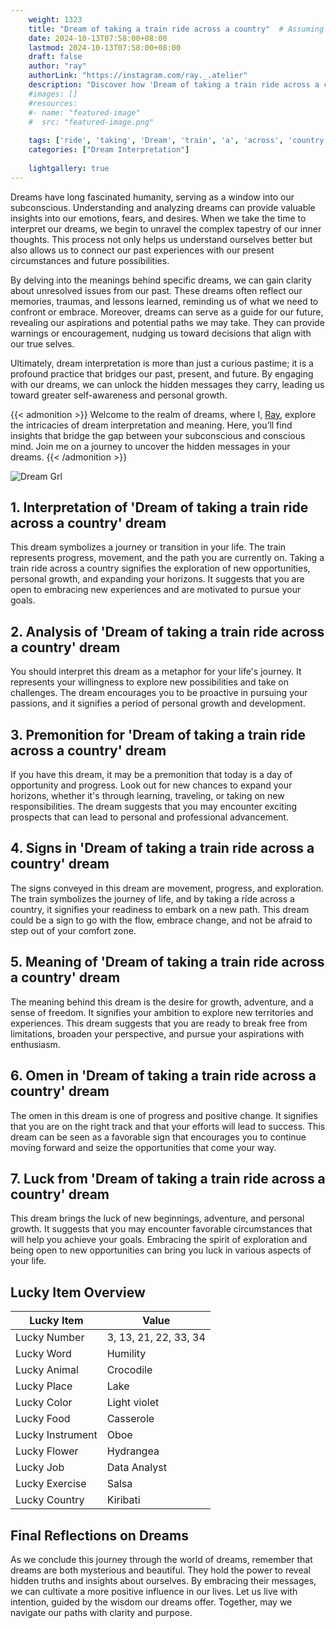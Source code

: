 ```yaml
---
    weight: 1323
    title: "Dream of taking a train ride across a country"  # Assuming 'title' column exists
    date: 2024-10-13T07:58:00+08:00
    lastmod: 2024-10-13T07:58:00+08:00
    draft: false
    author: "ray"
    authorLink: "https://instagram.com/ray._.atelier"
    description: "Discover how 'Dream of taking a train ride across a country' can interpret your future and uncover its significant meanings in your life."
    #images: []
    #resources:
    #- name: "featured-image"
    #  src: "featured-image.png"
    
    tags: ['ride', 'taking', 'Dream', 'train', 'a', 'across', 'country', 'of']
    categories: ["Dream Interpretation"]
    
    lightgallery: true
---
```

    
Dreams have long fascinated humanity, serving as a window into our subconscious. Understanding and analyzing dreams can provide valuable insights into our emotions, fears, and desires. When we take the time to interpret our dreams, we begin to unravel the complex tapestry of our inner thoughts. This process not only helps us understand ourselves better but also allows us to connect our past experiences with our present circumstances and future possibilities.

By delving into the meanings behind specific dreams, we can gain clarity about unresolved issues from our past. These dreams often reflect our memories, traumas, and lessons learned, reminding us of what we need to confront or embrace. Moreover, dreams can serve as a guide for our future, revealing our aspirations and potential paths we may take. They can provide warnings or encouragement, nudging us toward decisions that align with our true selves.

Ultimately, dream interpretation is more than just a curious pastime; it is a profound practice that bridges our past, present, and future. By engaging with our dreams, we can unlock the hidden messages they carry, leading us toward greater self-awareness and personal growth.

{{< admonition >}}
Welcome to the realm of dreams, where I, [Ray](https://instagram.com/ray._.atelier), explore the intricacies of dream interpretation and meaning. Here, you’ll find insights that bridge the gap between your subconscious and conscious mind. Join me on a journey to uncover the hidden messages in your dreams.
{{< /admonition >}}

![Dream Grl](https://cdn.pixabay.com/photo/2017/11/02/03/35/gothic-2910057_1280.jpg "Dream Grl")

## 1. Interpretation of 'Dream of taking a train ride across a country' dream
 This dream symbolizes a journey or transition in your life. The train represents progress, movement, and the path you are currently on. Taking a train ride across a country signifies the exploration of new opportunities, personal growth, and expanding your horizons. It suggests that you are open to embracing new experiences and are motivated to pursue your goals.

## 2. Analysis of 'Dream of taking a train ride across a country' dream
 You should interpret this dream as a metaphor for your life's journey. It represents your willingness to explore new possibilities and take on challenges. The dream encourages you to be proactive in pursuing your passions, and it signifies a period of personal growth and development.

## 3. Premonition for 'Dream of taking a train ride across a country' dream
 If you have this dream, it may be a premonition that today is a day of opportunity and progress. Look out for new chances to expand your horizons, whether it's through learning, traveling, or taking on new responsibilities. The dream suggests that you may encounter exciting prospects that can lead to personal and professional advancement.

## 4. Signs in 'Dream of taking a train ride across a country' dream
 The signs conveyed in this dream are movement, progress, and exploration. The train symbolizes the journey of life, and by taking a ride across a country, it signifies your readiness to embark on a new path. This dream could be a sign to go with the flow, embrace change, and not be afraid to step out of your comfort zone.

## 5. Meaning of 'Dream of taking a train ride across a country' dream
 The meaning behind this dream is the desire for growth, adventure, and a sense of freedom. It signifies your ambition to explore new territories and experiences. This dream suggests that you are ready to break free from limitations, broaden your perspective, and pursue your aspirations with enthusiasm.

## 6. Omen in 'Dream of taking a train ride across a country' dream
 The omen in this dream is one of progress and positive change. It signifies that you are on the right track and that your efforts will lead to success. This dream can be seen as a favorable sign that encourages you to continue moving forward and seize the opportunities that come your way.

## 7. Luck from 'Dream of taking a train ride across a country' dream
 This dream brings the luck of new beginnings, adventure, and personal growth. It suggests that you may encounter favorable circumstances that will help you achieve your goals. Embracing the spirit of exploration and being open to new opportunities can bring you luck in various aspects of your life.

## Lucky Item Overview
| Lucky Item          | Value              |
|---------------|--------------------|
| Lucky Number        | 3, 13, 21, 22, 33, 34  |
| Lucky Word          | Humility |
| Lucky Animal        | Crocodile |
| Lucky Place         | Lake     |
| Lucky Color         | Light violet     |
| Lucky Food          | Casserole      |
| Lucky Instrument    | Oboe |
| Lucky Flower        | Hydrangea    |
| Lucky Job           | Data Analyst       |
| Lucky Exercise      | Salsa  |
| Lucky Country       | Kiribati    |


##  Final Reflections on Dreams

As we conclude this journey through the world of dreams, remember that dreams are both mysterious and beautiful. They hold the power to reveal hidden truths and insights about ourselves. By embracing their messages, we can cultivate a more positive influence in our lives. Let us live with intention, guided by the wisdom our dreams offer. Together, may we navigate our paths with clarity and purpose.
